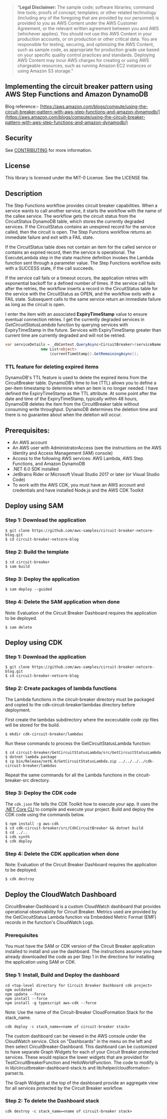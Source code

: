 > “**Legal Disclaimer:** The sample code; software libraries; command line tools; proofs of concept; templates; or other related technology (including any of the foregoing that are provided by our personnel) is provided to you as AWS Content under the AWS Customer Agreement, or the relevant written agreement between you and AWS (whichever applies). You should not use this AWS Content in your production accounts, or on production or other critical data. You are responsible for testing, securing, and optimizing the AWS Content, such as sample code, as appropriate for production grade use based on your specific quality control practices and standards. Deploying AWS Content may incur AWS charges for creating or using AWS chargeable resources, such as running Amazon EC2 instances or using Amazon S3 storage.”

## Implementing the circuit breaker pattern using AWS Step Functions and Amazon DynamoDB

Blog reference:- [https://aws.amazon.com/blogs/compute/using-the-circuit-breaker-pattern-with-aws-step-functions-and-amazon-dynamodb/](https://aws.amazon.com/blogs/compute/using-the-circuit-breaker-pattern-with-aws-step-functions-and-amazon-dynamodb/) 

## Security

See [CONTRIBUTING](CONTRIBUTING.md#security-issue-notifications) for more information.

## License

This library is licensed under the MIT-0 License. See the LICENSE file.

## Description

The Step Functions workflow provides circuit breaker capabilities. When a service wants to call another service, it starts the workflow with the name of the callee service. The workflow gets the circuit status from the CircuitStatus DynamoDB table, which stores the currently degraded services. If the CircuitStatus contains an unexpired record for the service called, then the circuit is open. The Step Functions workflow returns an immediate failure and exit with a FAIL state.

If the CircuitStatus table does not contain an item for the called service or contains an expired record, then the service is operational. The ExecuteLambda step in the state machine definition invokes the Lambda function sent through a parameter value. The Step Functions workflow exits with a SUCCESS state, if the call succeeds.

If the service call fails or a timeout occurs, the application retries with exponential backoff for a defined number of times. If the service call fails after the retries, the workflow inserts a record in the CircuitStatus table for the service with the CircuitStatus as OPEN, and the workflow exits with a FAIL state. Subsequent calls to the same service return an immediate failure as long as the circuit is open.

I enter the item with an associated **ExpiryTimeStamp** value to ensure eventual connection retries. I get the currently degraded services in *GetCircuitStatusLambda* function by querying services with ExpiryTimeStamp in the future. Services with ExpiryTimeStamp greater than current time are currently degraded and will not be retried.

```cs
var serviceDetails = _dbContext.QueryAsync<CircuitBreaker>(serviceName, QueryOperator.GreaterThan,
                new List<object>
                    {currentTimeStamp}).GetRemainingAsync();
```

### TTL feature for deleting expired items

DynamoDB's TTL feature is used to delete the expired items from the CircuitBreaker table. DynamoDB’s time to live (TTL) allows you to define a per-item timestamp to determine when an item is no longer needed. I have defined the ExpiryTimeStamp as the TTL attribute. At some point after the date and time of the ExpiryTimeStamp, typically within 48 hours, DynamoDB deletes the item from the CircuitBreaker table without consuming write throughput. DynamoDB determines the deletion time and there is no guarantee about when the deletion will occur. 


## Prerequisites:

-	An AWS account
-	An AWS user with AdministratorAccess (see the instructions on the AWS Identity and Access Management (IAM) console)
-	Access to the following AWS services: AWS Lambda, AWS Step Functions, and Amazon DynamoDB
-	.NET 6.0 SDK installed
-	JetBrains Rider or Microsoft Visual Studio 2017 or later (or Visual Studio Code)
-   To work with the AWS CDK, you must have an AWS account and credentials and have installed Node.js and the AWS CDK Toolkit



## Deploy using SAM

### Step 1: Download the application

```shell
$ git clone https://github.com/aws-samples/circuit-breaker-netcore-blog.git
$ cd circuit-breaker-netcore-blog
```

### Step 2: Build the template

```shell
$ cd circuit-breaker
$ sam build
```

### Step 3: Deploy the application

```shell
$ sam deploy --guided
```

### Step 4: Delete the SAM application when done

Note:  Evaluation of the Circuit Breaker Dashboard requires the application to be deployed.

```shell
$ sam delete
```

## Deploy using CDK

### Step 1: Download the application

```shell
$ git clone https://github.com/aws-samples/circuit-breaker-netcore-blog.git
$ cd circuit-breaker-netcore-blog
```

### Step 2: Create packages of lambda functions

The Lambda functions in the circuit-breaker directory must be packaged and copied to the cdk-circuit-breaker\lambdas directory before deployment. 

First create the lambdas subdirectory where the excecutable code zip files will be stored for the build.

```shell
$ mkdir cdk-circuit-breaker/lambdas
```

Run these commands to process the GetCircuitStatusLambda function:

```shell
$ cd circuit-breaker/GetCircuitStatusLambda/src/GetCircuitStatusLambda
$ dotnet lambda package
$ cp bin/Release/net6.0/GetCircuitStatusLambda.zip ../../../../cdk-circuit-breaker/lambdas
```

Repeat the same commands for all the Lambda functions in the circuit-breaker-src directory.

### Step 3: Deploy the CDK code

The `cdk.json` file tells the CDK Toolkit how to execute your app. It uses the [.NET Core CLI](https://docs.microsoft.com/dotnet/articles/core/) to compile and execute your project. Build and deploy the CDK code using the commands below.

```shell
$ npm install -g aws-cdk
$ cd cdk-circuit-breaker/src/CdkCircuitBreaker && dotnet build
$ cd ../..
$ cdk synth
$ cdk deploy
```

### Step 4: Delete the CDK application when done

Note:  Evaluation of the Circuit Breaker Dashboard requires the application to be deployed.

```shell
$ cdk destroy
```

## Deploy the CloudWatch Dashboard

CircuitBreaker-Dashboard is a custom CloudWatch dashboard that provides operational observability for Circuit Breaker.  Metrics used are provided by the GetCircuitStatus Lambda function via Embedded Metric Format (EMF) records in the function's CloudWatch Logs.

### Prerequisites
You must have the SAM or CDK version of the Circuit Breaker application installed to install and use the dashboard.  The instructions assume you have already downloaded the code as per Step 1 in the directions for installing the application using SAM or CDK.

### Step 1: Install, Build and Deploy the dashboard

```shell
cd <top-level directory for Circuit Breaker Dashboard cdk project>
npm outdated
npm update --force
npm install --force
npm install -g typescript aws-cdk --force
```

Note: Use the name of the Circuit-Breaker CloudFormation Stack for the stack_name.
```shell
cdk deploy -c stack_name=<name of circuit-breaker stack>
```

The custom dashboard can be viewed in the AWS console under the CloudWatch service.  Click on "Dashboards" in the menu on the left and then select CircuitBreaker-Dashboard.  This dashboard can be customized to have separate Graph Widgets for each of your Circuit Breaker protected services.  These would replace the lower widgets that are provided for TestCircuitBreakerFunction and HelloWorldFunction.  The code to modify is in lib/circuitbreaker-dashboard-stack.ts and lib/helper/cloudformation-parser.ts.

The Graph Widgets at the top of the dashboard provide an aggregate  view for all services protected by the Circuit Breaker workflow.

### Step 2: To delete the Dashboard stack
```shell
cdk destroy -c stack_name=<name of circuit-breaker stack>
```